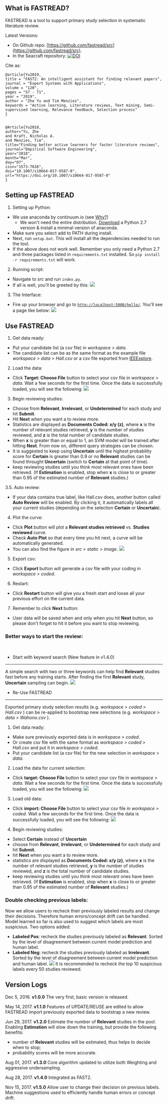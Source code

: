 What is FASTREAD?
-----
FASTREAD is a tool to support primary study selection in systematic literature review.

Latest Versions:

- On Github repo: [https://github.com/fastread/src](https://github.com/fastread/src).
- In the Seacraft repository: [![DOI](https://zenodo.org/badge/DOI/10.5281/zenodo.852663.svg)](https://doi.org/10.5281/zenodo.852663)

Cite as:
``` 
@article{Yu2019,
title = "FAST2: An intelligent assistant for finding relevant papers",
journal = "Expert Systems with Applications",
volume = "120",
pages = "57 - 71",
year = "2019",
author = "Zhe Yu and Tim Menzies",
keywords = "Active learning, Literature reviews, Text mining, Semi-supervised learning, Relevance feedback, Selection process"
}


@Article{Yu2018,
author="Yu, Zhe
and Kraft, Nicholas A.
and Menzies, Tim",
title="Finding better active learners for faster literature reviews",
journal="Empirical Software Engineering",
year="2018",
month="Mar",
day="07",
issn="1573-7616",
doi="10.1007/s10664-017-9587-0",
url="https://doi.org/10.1007/s10664-017-9587-0"
}
```

Setting up FASTREAD
-----

1. Setting up Python:
  + We use anaconda by continuum.io (see [Why?](https://www.continuum.io/why-anaconda))
    - We won't need the entire distribution. [Download](http://conda.pydata.org/miniconda.html) a Python 2.7 version & install a minimal version of anaconda.
  + Make sure you select add to PATH during install.
  + Next, run `setup.bat`. This will install all the dependencies needed to run the tool.
  + If the above does not work well. Remember you only need a Python 2.7 and three packages listed in `requirements.txt` installed. So `pip install -r requirements.txt` will work.

2. Running script:
  + Navigate to *src* and run `index.py`.
  + If all is well, you'll be greeted by this:
  ![](https://github.com/fastread/src/blob/master/tutorial/screenshots/run.png?raw=yes)

3. The Interface:
  + Fire up your browser and go to [`http://localhost:5000/hello/`](http://localhost:5000/hello/). You'll see a page like below:
  ![](https://github.com/fastread/src/blob/master/tutorial/screenshots/start.png?raw=yes)
    
Use FASTREAD
-----

1. Get data ready:
  + Put your candidate list (a csv file) in *workspace > data*.
  + The candidate list can be as the same format as the example file *workspace > data > Hall.csv* or a csv file exported from [IEEExplore](http://ieeexplore.ieee.org/).
  
2. Load the data:
  + Click **Target: Choose File** button to select your csv file in *workspace > data*. Wait a few seconds for the first time. Once the data is successfully loaded, you will see the following:
  ![](https://github.com/fastread/src/blob/master/tutorial/screenshots/load.png?raw=yes)
  
3. Begin reviewing studies:
  - Choose from **Relevant**, **Irrelevant**, or **Undetermined** for each study and hit **Submit**.
  - Hit **Next** when you want a to review more.
  - Statistics are displayed as **Documents Coded: x/y (z)**, where **x** is the number of relevant studies retrieved, **y** is the number of studies reviewed, and **z** is the total number of candidate studies.
  - When **x** is greater than or equal to 1, an SVM model will be trained after hitting **Next**. From now on, different query strategies can be chosen.
  - It is suggested to keep using **Uncertain** until the highest probability score for **Certain** is greater than 0.9 or no **Relevant** studies can be found throught **Uncertain** (switch to **Certain** at that point of time).
  - keep reviewing studies until you think most relevant ones have been retrieved. (If **Estimation** is enabled, stop when **x** is close to or greater than 0.95 of the estimated number of **Relevant** studies.)
  
3.5. Auto review:
  + If your data contains true label, like Hall.csv does, another button called **Auto Review** will be enabled. By clicking it, it automatically labels all your current studies (depending on the selection **Certain** or **Uncertain**).

4. Plot the curve:
  + Click **Plot** button will plot a **Relevant studies retrieved** vs. **Studies reviewed** curve.
  + Check **Auto Plot** so that every time you hit next, a curve will be automatically generated.
  + You can also find the figure in *src > static > image*.
  ![](https://github.com/fastread/src/blob/master/tutorial/screenshots/plot.png?raw=yes)
  
5. Export csv:
  + Click **Export** button will generate a csv file with your coding in *workspace > coded*.

6. Restart:
  + Click **Restart** button will give you a fresh start and loose all your previous effort on the current data.
  
7. Remember to click **Next** button:
  + User data will be saved when and only when you hit **Next** button, so please don't forget to hit it before you want to stop reviewing.

### Better ways to start the review:
  
 - Start with keyword search (New feature in v1.4.0)
-----

A simple search with two or three keywords can help find **Relevant** studies fast before any training starts. After finding the first **Relevant** study, **Uncertain** sampling can begin.
![](https://github.com/fastread/src/blob/master/tutorial/screenshots/BM25.png?raw=yes)

 - Re-Use FASTREAD
-----

Exported primary study selection results (e.g. *workspace > coded > Hall.csv* ) can be re-applied to bootstrap new selections (e.g. *workspace > data > Wahono.csv* ).

1. Get data ready:
  + Make sure previously exported data is in *workspace > coded*.
  + Or create csv file with the same format as *workspace > coded > Hall.csv* and put it in *workspace > coded*.
  + Put your candidate list (a csv file) for the new selection in *workspace > data*.

2. Load the data for current selection:
  + Click **target: Choose File** button to select your csv file in *workspace > data*. Wait a few seconds for the first time. Once the data is successfully loaded, you will see the following:
  ![](https://github.com/fastread/src/blob/master/tutorial/screenshots/load1.png?raw=yes)

3. Load old data:
  + Click **import: Choose File** button to select your csv file in *workspace > coded*. Wait a few seconds for the first time. Once the data is successfully loaded, you will see the following:
  ![](https://github.com/fastread/src/blob/master/tutorial/screenshots/load2.png?raw=yes)
  
4. Begin reviewing studies:
  - Select **Certain** instead of **Uncertain**
  - choose from **Relevant**, **Irrelevant**, or **Undetermined** for each study and hit **Submit**.
  - hit **Next** when you want a to review more.
  - statistics are displayed as **Documents Coded: x/y (z)**, where **x** is the number of relevant studies retrieved, **y** is the number of studies reviewed, and **z** is the total number of candidate studies.
  - keep reviewing studies until you think most relevant ones have been retrieved. (If **Estimation** is enabled, stop when **x** is close to or greater than 0.95 of the estimated number of **Relevant** studies.)
  

### Double checking previous labels:

Now we allow users to recheck their previously labeled results and change their decisions. Therefore human errors/concept drift can be handled. Model learned so far is also used to suggest which labels are most suspicious. 
Two options added:
  - **Labeled Pos**: recheck the studies previously labeled as **Relevant**. Sorted by the level of disagreement between current model prediction and human label.
  - **Labeled Neg**: recheck the studies previously labeled as **Irrelevant**. Sorted by the level of disagreement between current model prediction and human label.
  ![](https://github.com/fastread/src/blob/master/tutorial/screenshots/recheck.png?raw=yes)
It is recommended to recheck the top 10 suspicious labels every 50 studies reviewed.
  




  
Version Logs
-----
Dec 5, 2016. **v1.0.0** The very first, basic version is released.

May 14, 2017. **v1.1.0** Features of UPDATE/REUSE are edited to allow FASTREAD import previously exported data to bootstrap a new review.

Jun 29, 2017. **v1.2.0** Estimate the number of **Relevant** studies in the pool. Enabling **Estimation** will slow down the training, but provide the following benefits:
 - number of **Relevant** studies will be estimated, thus helps to decide when to stop; 
 - probability scores will be more accurate.

Aug 01, 2017. **v1.3.0** Core algorithm updated to utilize both Weighting and aggressive undersampling.

Aug 28, 2017. **v1.4.0** Integrated as FAST2.

Nov 15, 2017. **v1.5.0** Allow user to change their decision on previous labels. Machine suggestions used to efficiently handle human errors or concept drift.
 
